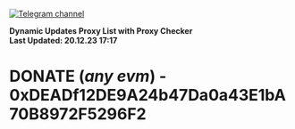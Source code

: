 [![Telegram channel](https://img.shields.io/endpoint?url=https://runkit.io/damiankrawczyk/telegram-badge/branches/master?url=https://t.me/n4z4v0d)](https://t.me/n4z4v0d) 

**Dynamic Updates Proxy List with Proxy Checker**  
**Last Updated: 20.12.23 17:17**

# DONATE (_any evm_) - 0xDEADf12DE9A24b47Da0a43E1bA70B8972F5296F2
